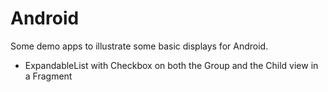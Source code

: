 Android
=======


Some demo apps to illustrate some basic displays for Android. 

* ExpandableList with Checkbox on both the Group and the Child view in a Fragment
